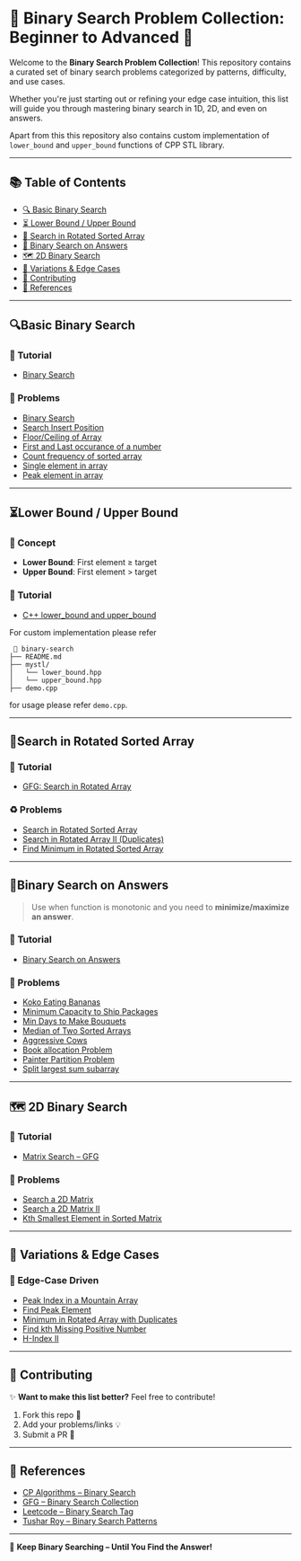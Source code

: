 # 🎯 Binary Search Problem Collection: Beginner to Advanced 🚀

Welcome to the **Binary Search Problem Collection**! This repository contains a curated set of binary search problems categorized by patterns, difficulty, and use cases.

Whether you're just starting out or refining your edge case intuition, this list will guide you through mastering binary search in 1D, 2D, and even on answers.

Apart from this this repository also contains custom implementation of `lower_bound` and `upper_bound` functions of CPP STL library.

---

## 📚 Table of Contents

- [🔍 Basic Binary Search](#basic-binary-search)
- [⏳ Lower Bound / Upper Bound](#lower-bound--upper-bound)
- [🧬 Search in Rotated Sorted Array](#search-in-rotated-sorted-array)
- [🌸 Binary Search on Answers](#binary-search-on-answers)
- [🗺️ 2D Binary Search](#2d-binary-search)
- [🧰 Variations & Edge Cases](#variations--edge-cases)
- [💬 Contributing](#contributing)
- [🔗 References](#references)

---

## 🔍Basic Binary Search

### 📘 Tutorial  
- [Binary Search](https://cp-algorithms.com/num_methods/binary_search.html)

### 🧭 Problems  
- [Binary Search](https://leetcode.com/problems/binary-search/description/)
- [Search Insert Position](https://leetcode.com/problems/search-insert-position/)
- [Floor/Ceiling of Array](https://www.geeksforgeeks.org/problems/floor-in-a-sorted-array-1587115620/1)
- [First and Last occurance of a number](https://leetcode.com/problems/find-first-and-last-position-of-element-in-sorted-array)
- [Count frequency of sorted array](https://www.geeksforgeeks.org/count-number-of-occurrences-or-frequency-in-a-sorted-array/)
- [Single element in array](https://leetcode.com/problems/single-element-in-a-sorted-array/description/)
- [Peak element in array](https://leetcode.com/problems/find-peak-element/description/)

---

## ⏳Lower Bound / Upper Bound

### 🧠 Concept  
- **Lower Bound**: First element ≥ target  
- **Upper Bound**: First element > target

### 📘 Tutorial  
- [C++ lower_bound and upper_bound](https://www.geeksforgeeks.org/upper_bound-lower_bound-STL/)

For custom implementation please refer

```
 📁 binary-search      
├── README.md                
├── mystl/               
│   └── lower_bound.hpp
│   └── upper_bound.hpp
├── demo.cpp

```
for usage please refer `demo.cpp`.


---

## 🧬Search in Rotated Sorted Array

### 📘 Tutorial  
- [GFG: Search in Rotated Array](https://www.geeksforgeeks.org/search-an-element-in-a-sorted-and-pivoted-array/)

### ♻️ Problems  
- [Search in Rotated Sorted Array](https://leetcode.com/problems/search-in-rotated-sorted-array/description)
- [Search in Rotated Array II (Duplicates)](https://leetcode.com/problems/search-in-rotated-sorted-array-ii/)
- [Find Minimum in Rotated Sorted Array](https://leetcode.com/problems/find-minimum-in-rotated-sorted-array/description/)
  
---

## 🌸Binary Search on Answers

> Use when function is monotonic and you need to **minimize/maximize an answer**.

### 📘 Tutorial  
- [Binary Search on Answers](https://leetcode.com/discuss/post/3725477/binary-search-on-answer-koko-type-by-sam-a350/)

### 🧱 Problems  
- [Koko Eating Bananas](https://leetcode.com/problems/koko-eating-bananas/description/)
- [Minimum Capacity to Ship Packages](https://leetcode.com/problems/capacity-to-ship-packages-within-d-days/description/)
- [Min Days to Make Bouquets](https://leetcode.com/problems/minimum-number-of-days-to-make-m-bouquets/description/)
- [Median of Two Sorted Arrays](https://leetcode.com/problems/median-of-two-sorted-arrays/)
- [Aggressive Cows](https://www.spoj.com/problems/AGGRCOW/)
- [Book allocation Problem](https://www.geeksforgeeks.org/problems/allocate-minimum-number-of-pages0937/1)
- [Painter Partition Problem](https://www.geeksforgeeks.org/painters-partition-problem/)
- [Split largest sum subarray](https://leetcode.com/problems/split-array-largest-sum/description/)

---

## 🗺️ 2D Binary Search

### 📘 Tutorial  
- [Matrix Search – GFG](https://www.geeksforgeeks.org/search-in-row-wise-and-column-wise-sorted-matrix/)

### 🧩 Problems  
- [Search a 2D Matrix](https://leetcode.com/problems/search-a-2d-matrix/)
- [Search a 2D Matrix II](https://leetcode.com/problems/search-a-2d-matrix-ii/)
- [Kth Smallest Element in Sorted Matrix](https://leetcode.com/problems/kth-smallest-element-in-a-sorted-matrix/)

---

## 🧰 Variations & Edge Cases

### 🧪 Edge-Case Driven  
- [Peak Index in a Mountain Array](https://leetcode.com/problems/peak-index-in-a-mountain-array/)
- [Find Peak Element](https://leetcode.com/problems/find-peak-element/)
- [Minimum in Rotated Array with Duplicates](https://leetcode.com/problems/find-minimum-in-rotated-sorted-array-ii/)
- [Find kth Missing Positive Number](https://leetcode.com/problems/kth-missing-positive-number/)
- [H-Index II](https://leetcode.com/problems/h-index-ii/)

---

## 💬 Contributing

✨ **Want to make this list better?** Feel free to contribute!

1. Fork this repo 🍴  
2. Add your problems/links 💡  
3. Submit a PR 🔁

---

## 🔗 References

- [CP Algorithms – Binary Search](https://cp-algorithms.com/search.html)
- [GFG – Binary Search Collection](https://www.geeksforgeeks.org/binary-search/)
- [Leetcode – Binary Search Tag](https://leetcode.com/tag/binary-search/)
- [Tushar Roy – Binary Search Patterns](https://www.youtube.com/watch?v=YbY8cVwWAvw)

---

🚀 **Keep Binary Searching – Until You Find the Answer!**
